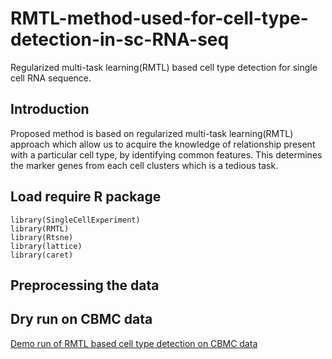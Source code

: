 # RMTL-method-used-for-cell-type-detection-in-sc-RNA-seq
Regularized multi-task learning(RMTL) based cell type detection for single cell RNA sequence. 

## Introduction
Proposed method is based on regularized multi-task learning(RMTL) approach which allow us to acquire the knowledge of relationship present with a particular cell type, by identifying common features. This determines the marker genes from each cell clusters which is a tedious task. 

## Load require R package 
```
library(SingleCellExperiment)
library(RMTL)
library(Rtsne)
library(lattice)
library(caret)
```
## Preprocessing the data


## Dry run on CBMC data
[Demo run of RMTL based cell type detection on CBMC data](https://piuupadhyaypu.github.io/RMTL-method-used-for-cell-type-detection-in-sc-RNA-seq/index.html)

